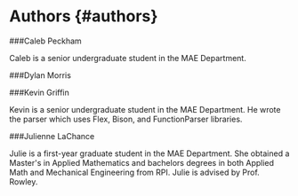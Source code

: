 Authors                         {#authors}
============


###Caleb Peckham 

Caleb is a senior undergraduate student in the MAE Department.

###Dylan Morris



###Kevin Griffin

Kevin is a senior undergraduate student in the MAE Department. He wrote the parser which uses Flex, Bison, and FunctionParser libraries.

###Julienne LaChance

Julie is a first-year graduate student in the MAE Department. She obtained a Master's in Applied Mathematics and bachelors degrees in both Applied Math and Mechanical Engineering from RPI. Julie is advised by Prof. Rowley. 
